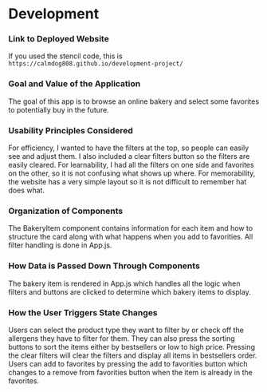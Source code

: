 # Development

### Link to Deployed Website
If you used the stencil code, this is `https://calmdog808.github.io/development-project/`

### Goal and Value of the Application
The goal of this app is to browse an online bakery and select some favorites to potentially buy in the future.

### Usability Principles Considered
For efficiency, I wanted to have the filters at the top, so people can easily see and adjust them. I also included a clear filters button so the filters are easily cleared. 
For learnability, I had all the filters on one side and favorites on the other, so it is not confusing what shows up where.
For memorability, the website has a very simple layout so it is not difficult to remember hat does what.

### Organization of Components
The BakeryItem component contains information for each item and how to structure the card along with what happens when you add to favorities. All filter handling is done in App.js.

### How Data is Passed Down Through Components
The bakery item is rendered in App.js which handles all the logic when filters and buttons are clicked to determine which bakery items to display.

### How the User Triggers State Changes
Users can select the product type they want to filter by or check off the allergens they have to filter for them. They can also press the sorting buttons to sort the items either by bestsellers or low to high price. Pressing the clear filters will clear the filters and display all items in bestsellers order. Users can add to favorites by pressing the add to favorities button which changes to a remove from favorities button when the item is already in the favorites.

